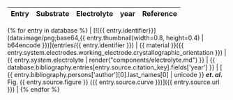 | Entry | Substrate | Electrolyte | year | Reference |
| ----- | --------- | ----------- | ---- | --------- |
{% for entry in database %}
| [![{{ entry.identifier}}](data:image/png;base64,{{ entry.thumbnail(width=0.8, height=0.4) | b64encode }})](entries/{{ entry.identifier }}) | {{ material }}({{ entry.system.electrodes.working_electrode.crystallographic_orientation }}) | {{ entry.system.electrolyte | render("components/electrolyte.md") }} | {{ database.bibliography.entries[entry.source.citation_key].fields['year'] }} | [ {{ entry.bibliography.persons['author'][0].last_names[0] | unicode }} ***et. al.*** Fig. {{ entry.source.figure }} ({{ entry.source.curve }})]({{ entry.source.url }}) |
{% endfor %}
